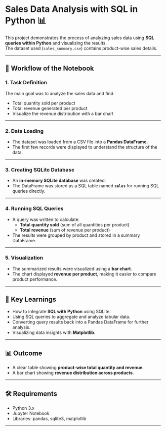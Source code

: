 # Sales Data Analysis with SQL in Python 📊

This project demonstrates the process of analyzing sales data using **SQL queries within Python** and visualizing the results.  
The dataset used (`sales_summary.csv`) contains product-wise sales details.

---

## 📂 Workflow of the Notebook

### 1. Task Definition
The main goal was to analyze the sales data and find:
- Total quantity sold per product
- Total revenue generated per product
- Visualize the revenue distribution with a bar chart

---

### 2. Data Loading
- The dataset was loaded from a CSV file into a **Pandas DataFrame**.  
- The first few records were displayed to understand the structure of the data.

---

### 3. Creating SQLite Database
- An **in-memory SQLite database** was created.  
- The DataFrame was stored as a SQL table named **`sales`** for running SQL queries directly.

---

### 4. Running SQL Queries
- A query was written to calculate:
  - **Total quantity sold** (sum of all quantities per product)  
  - **Total revenue** (sum of revenue per product)  
- The results were grouped by product and stored in a summary DataFrame.

---

### 5. Visualization
- The summarized results were visualized using a **bar chart**.  
- The chart displayed **revenue per product**, making it easier to compare product performance.

---

## 🔑 Key Learnings
- How to integrate **SQL with Python** using SQLite.  
- Using SQL queries to aggregate and analyze tabular data.  
- Converting query results back into a Pandas DataFrame for further analysis.  
- Visualizing data insights with **Matplotlib**.  

---

## 📊 Outcome
- A clear table showing **product-wise total quantity and revenue**.  
- A bar chart showing **revenue distribution across products**.  

---

## 🛠️ Requirements
- Python 3.x  
- Jupyter Notebook  
- Libraries: pandas, sqlite3, matplotlib  

---
